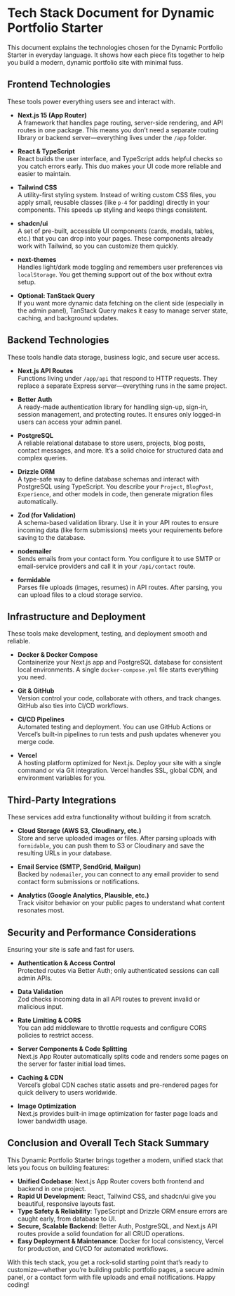 # Tech Stack Document for Dynamic Portfolio Starter

This document explains the technologies chosen for the Dynamic Portfolio Starter in everyday language. It shows how each piece fits together to help you build a modern, dynamic portfolio site with minimal fuss.

## Frontend Technologies

These tools power everything users see and interact with.

- **Next.js 15 (App Router)**  
  A framework that handles page routing, server-side rendering, and API routes in one package. This means you don’t need a separate routing library or backend server—everything lives under the `/app` folder.

- **React & TypeScript**  
  React builds the user interface, and TypeScript adds helpful checks so you catch errors early. This duo makes your UI code more reliable and easier to maintain.

- **Tailwind CSS**  
  A utility-first styling system. Instead of writing custom CSS files, you apply small, reusable classes (like `p-4` for padding) directly in your components. This speeds up styling and keeps things consistent.

- **shadcn/ui**  
  A set of pre-built, accessible UI components (cards, modals, tables, etc.) that you can drop into your pages. These components already work with Tailwind, so you can customize them quickly.

- **next-themes**  
  Handles light/dark mode toggling and remembers user preferences via `localStorage`. You get theming support out of the box without extra setup.

- **Optional: TanStack Query**  
  If you want more dynamic data fetching on the client side (especially in the admin panel), TanStack Query makes it easy to manage server state, caching, and background updates.

## Backend Technologies

These tools handle data storage, business logic, and secure user access.

- **Next.js API Routes**  
  Functions living under `/app/api` that respond to HTTP requests. They replace a separate Express server—everything runs in the same project.

- **Better Auth**  
  A ready-made authentication library for handling sign-up, sign-in, session management, and protecting routes. It ensures only logged-in users can access your admin panel.

- **PostgreSQL**  
  A reliable relational database to store users, projects, blog posts, contact messages, and more. It’s a solid choice for structured data and complex queries.

- **Drizzle ORM**  
  A type-safe way to define database schemas and interact with PostgreSQL using TypeScript. You describe your `Project`, `BlogPost`, `Experience`, and other models in code, then generate migration files automatically.

- **Zod (for Validation)**  
  A schema-based validation library. Use it in your API routes to ensure incoming data (like form submissions) meets your requirements before saving to the database.

- **nodemailer**  
  Sends emails from your contact form. You configure it to use SMTP or email-service providers and call it in your `/api/contact` route.

- **formidable**  
  Parses file uploads (images, resumes) in API routes. After parsing, you can upload files to a cloud storage service.

## Infrastructure and Deployment

These tools make development, testing, and deployment smooth and reliable.

- **Docker & Docker Compose**  
  Containerize your Next.js app and PostgreSQL database for consistent local environments. A single `docker-compose.yml` file starts everything you need.

- **Git & GitHub**  
  Version control your code, collaborate with others, and track changes. GitHub also ties into CI/CD workflows.

- **CI/CD Pipelines**  
  Automated testing and deployment. You can use GitHub Actions or Vercel’s built-in pipelines to run tests and push updates whenever you merge code.

- **Vercel**  
  A hosting platform optimized for Next.js. Deploy your site with a single command or via Git integration. Vercel handles SSL, global CDN, and environment variables for you.

## Third-Party Integrations

These services add extra functionality without building it from scratch.

- **Cloud Storage (AWS S3, Cloudinary, etc.)**  
  Store and serve uploaded images or files. After parsing uploads with `formidable`, you can push them to S3 or Cloudinary and save the resulting URLs in your database.

- **Email Service (SMTP, SendGrid, Mailgun)**  
  Backed by `nodemailer`, you can connect to any email provider to send contact form submissions or notifications.

- **Analytics (Google Analytics, Plausible, etc.)**  
  Track visitor behavior on your public pages to understand what content resonates most.

## Security and Performance Considerations

Ensuring your site is safe and fast for users.

- **Authentication & Access Control**  
  Protected routes via Better Auth; only authenticated sessions can call admin APIs.

- **Data Validation**  
  Zod checks incoming data in all API routes to prevent invalid or malicious input.

- **Rate Limiting & CORS**  
  You can add middleware to throttle requests and configure CORS policies to restrict access.

- **Server Components & Code Splitting**  
  Next.js App Router automatically splits code and renders some pages on the server for faster initial load times.

- **Caching & CDN**  
  Vercel’s global CDN caches static assets and pre-rendered pages for quick delivery to users worldwide.

- **Image Optimization**  
  Next.js provides built-in image optimization for faster page loads and lower bandwidth usage.

## Conclusion and Overall Tech Stack Summary

This Dynamic Portfolio Starter brings together a modern, unified stack that lets you focus on building features:

- **Unified Codebase**: Next.js App Router covers both frontend and backend in one project.
- **Rapid UI Development**: React, Tailwind CSS, and shadcn/ui give you beautiful, responsive layouts fast.
- **Type Safety & Reliability**: TypeScript and Drizzle ORM ensure errors are caught early, from database to UI.
- **Secure, Scalable Backend**: Better Auth, PostgreSQL, and Next.js API routes provide a solid foundation for all CRUD operations.
- **Easy Deployment & Maintenance**: Docker for local consistency, Vercel for production, and CI/CD for automated workflows.

With this tech stack, you get a rock-solid starting point that’s ready to customize—whether you’re building public portfolio pages, a secure admin panel, or a contact form with file uploads and email notifications. Happy coding!